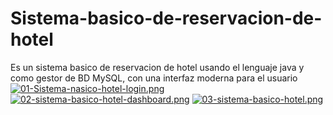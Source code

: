 # Sistema-basico-de-reservacion-de-hotel
Es un sistema basico de reservacion de hotel usando el lenguaje java y como gestor de BD MySQL, con una interfaz moderna para el usuario
[![01-Sistema-nasico-hotel-login.png](https://i.postimg.cc/QxH6HqJ3/01-Sistema-nasico-hotel-login.png)](https://postimg.cc/PPnb7Y73)
[![02-sistema-basico-hotel-dashboard.png](https://i.postimg.cc/SxZCC0S1/02-sistema-basico-hotel-dashboard.png)](https://postimg.cc/LJ1JFbZj)
[![03-sistema-basico-hotel.png](https://i.postimg.cc/PfmDKvfw/03-sistema-basico-hotel.png)](https://postimg.cc/gr2r2JZz)

